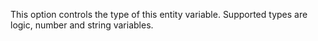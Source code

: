 This option controls the type of this entity variable. Supported types are logic, number and string variables.